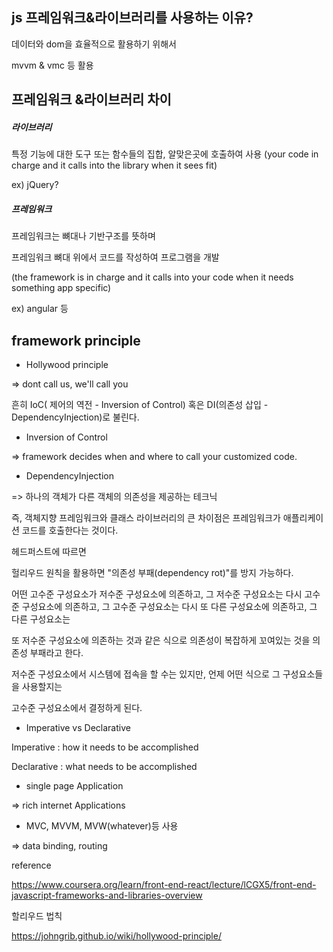 ## js 프레임워크&라이브러리를 사용하는 이유?

데이터와 dom을 효율적으로 활용하기 위해서

mvvm & vmc 등 활용

## 프레임워크 &라이브러리 차이

##### 라이브러리 

특정 기능에 대한 도구 또는 함수들의 집합, 알맞은곳에 호출하여 사용 (your code in charge and it calls into the
library when it sees fit)

ex) jQuery?

##### 프레임워크

프레임워크는 뼈대나 기반구조를 뜻하며 

프레임워크 뼈대 위에서 코드를 작성하여 프로그램을 개발

(the framework is in charge and it calls into your code when it needs something app specific)

ex) angular 등

## framework principle

* Hollywood principle

=> dont call us, we'll call you

흔히  IoC( 제어의 역전 - Inversion of Control) 혹은 DI(의존성 삽입 - DependencyInjection)로 불린다.

* Inversion of Control

=> framework decides when and where to call your customized code.

* DependencyInjection

=> 하나의 객체가 다른 객체의 의존성을 제공하는 테크닉


즉, 객체지향 프레임워크와 클래스 라이브러리의 큰 차이점은 프레임워크가 애플리케이션 코드를 호출한다는 것이다.

헤드퍼스트에 따르면 

헐리우드 원칙을 활용하면 "의존성 부패(dependency rot)"를 방지 가능하다.

어떤 고수준 구성요소가 저수준 구성요소에 의존하고, 그 저수준 구성요소는 다시 고수준 구성요소에 의존하고, 그 고수준 구성요소는 다시 또 다른 구성요소에 의존하고, 그 다른 구성요소는 

또 저수준 구성요소에 의존하는 것과 같은 식으로 의존성이 복잡하게 꼬여있는 것을 의존성 부패라고 한다.

저수준 구성요소에서 시스템에 접속을 할 수는 있지만, 언제 어떤 식으로 그 구성요소들을 사용할지는 

고수준 구성요소에서 결정하게 된다.

* Imperative vs Declarative

Imperative : how it needs to be accomplished

Declarative : what needs to be accomplished

* single page Application

=> rich internet Applications

* MVC, MVVM, MVW(whatever)등 사용 

=> data binding, routing


reference 

https://www.coursera.org/learn/front-end-react/lecture/lCGX5/front-end-javascript-frameworks-and-libraries-overview

할리우드 법칙

https://johngrib.github.io/wiki/hollywood-principle/

